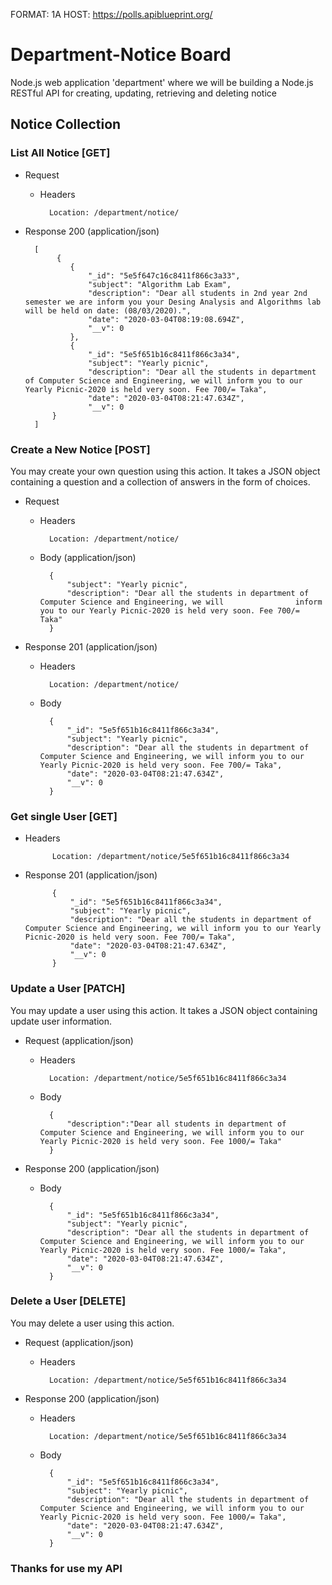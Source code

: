 FORMAT: 1A
HOST: https://polls.apiblueprint.org/

# Department-Notice Board
Node.js web application 'department' where we will be building a Node.js RESTful API for creating, updating, retrieving and deleting notice

## Notice Collection 

### List All Notice [GET]
+ Request
	+ Headers

            Location: /department/notice/

+ Response 200 (application/json)

        [
             {
                {
                    "_id": "5e5f647c16c8411f866c3a33",
                    "subject": "Algorithm Lab Exam",
                    "description": "Dear all students in 2nd year 2nd semester we are inform you your Desing Analysis and Algorithms lab will be held on date: (08/03/2020).",
                    "date": "2020-03-04T08:19:08.694Z",
                    "__v": 0
                },
                {
                    "_id": "5e5f651b16c8411f866c3a34",
                    "subject": "Yearly picnic",
                    "description": "Dear all the students in department of Computer Science and Engineering, we will inform you to our Yearly Picnic-2020 is held very soon. Fee 700/= Taka",
                    "date": "2020-03-04T08:21:47.634Z",
                    "__v": 0
            }
        ]

### Create a New Notice [POST]

You may create your own question using this action. It takes a JSON
object containing a question and a collection of answers in the
form of choices.
+ Request
	+ Headers

            Location: /department/notice/

	+ Body (application/json)

        	{
	        	"subject": "Yearly picnic",
	        	"description": "Dear all the students in department of Computer Science and Engineering, we will 				inform you to our Yearly Picnic-2020 is held very soon. Fee 700/= Taka"
        	}

+ Response 201 (application/json)

    + Headers

            Location: /department/notice/

    + Body

            {
                "_id": "5e5f651b16c8411f866c3a34",
                "subject": "Yearly picnic",
                "description": "Dear all the students in department of Computer Science and Engineering, we will inform you to our Yearly Picnic-2020 is held very soon. Fee 700/= Taka",
                "date": "2020-03-04T08:21:47.634Z",
                "__v": 0
            }

### Get single User [GET]
+ Headers

            Location: /department/notice/5e5f651b16c8411f866c3a34

+ Response 201 (application/json)

            {
                "_id": "5e5f651b16c8411f866c3a34",
                "subject": "Yearly picnic",
                "description": "Dear all the students in department of Computer Science and Engineering, we will inform you to our Yearly Picnic-2020 is held very soon. Fee 700/= Taka",
                "date": "2020-03-04T08:21:47.634Z",
                "__v": 0
            }


### Update a User [PATCH]

You may update a  user using this action. It takes a JSON
object containing update user information.

+ Request (application/json)
    + Headers

            Location: /department/notice/5e5f651b16c8411f866c3a34

    + Body
  
            {
                "description":"Dear all students in department of Computer Science and Engineering, we will inform you to our Yearly Picnic-2020 is held very soon. Fee 1000/= Taka"
            }

+ Response 200 (application/json)

    + Body
            
            {
                "_id": "5e5f651b16c8411f866c3a34",
                "subject": "Yearly picnic",
                "description": "Dear all the students in department of Computer Science and Engineering, we will inform you to our Yearly Picnic-2020 is held very soon. Fee 1000/= Taka",
                "date": "2020-03-04T08:21:47.634Z",
                "__v": 0
            }

### Delete a User [DELETE]

You may delete a user using this action.

+ Request (application/json)
    + Headers

            Location: /department/notice/5e5f651b16c8411f866c3a34

+ Response 200 (application/json)

    + Headers

            Location: /department/notice/5e5f651b16c8411f866c3a34

    + Body
            
            {
                "_id": "5e5f651b16c8411f866c3a34",
                "subject": "Yearly picnic",
                "description": "Dear all the students in department of Computer Science and Engineering, we will inform you to our Yearly Picnic-2020 is held very soon. Fee 1000/= Taka",
                "date": "2020-03-04T08:21:47.634Z",
                "__v": 0
            }




### Thanks for use my API
